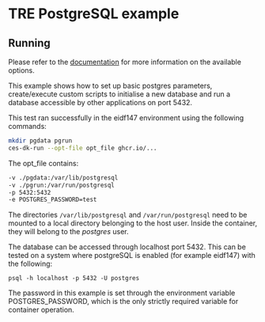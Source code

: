 # TRE PostgreSQL example

## Running

Please refer to the [documentation](https://github.com/docker-library/docs/blob/master/postgres/README.md) for more information on the available options.

This example shows how to set up basic postgres parameters, create/execute custom scripts to initialise a new database and run a database accessible by other applications on port 5432.

This test ran successfully in the eidf147 environment using the following commands:

```bash
mkdir pgdata pgrun
ces-dk-run --opt-file opt_file ghcr.io/...
```

The opt_file contains:

```bash
-v ./pgdata:/var/lib/postgresql
-v ./pgrun:/var/run/postgresql
-p 5432:5432
-e POSTGRES_PASSWORD=test
```

The directories `/var/lib/postgresql` and `/var/run/postgresql` need to be mounted to a local directory belonging to the host user. Inside the container, they will belong to the *postgres* user.

The database can be accessed through localhost port 5432. This can be tested on a system where postgreSQL is enabled (for example eidf147) with the following:

```
psql -h localhost -p 5432 -U postgres
```

The password in this example is set through the environment variable POSTGRES_PASSWORD, which is the only strictly required variable for container operation.
